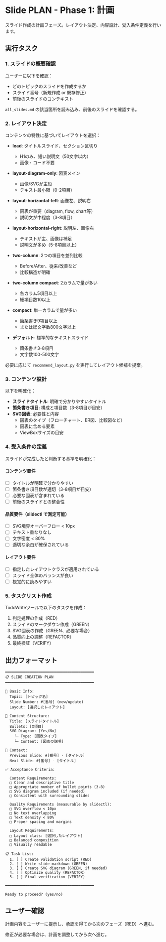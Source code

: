 # Slide PLAN - Phase 1: 計画

スライド作成の計画フェーズ。レイアウト決定、内容設計、受入条件定義を行います。

## 実行タスク

### 1. スライドの概要確認

ユーザーに以下を確認：
- どのトピックのスライドを作成するか
- スライド番号（新規作成 or 既存修正）
- 前後のスライドのコンテキスト

`all_slides.md` の該当箇所を読み込み、前後のスライドを確認する。

### 2. レイアウト決定

コンテンツの特性に基づいてレイアウトを選択：

- **lead**: タイトルスライド、セクション区切り
  - H1のみ、短い説明文（50文字以内）
  - 画像・コード不要

- **layout-diagram-only**: 図表メイン
  - 画像/SVGが主役
  - テキスト最小限（0-2項目）

- **layout-horizontal-left**: 画像左、説明右
  - 図表が重要（diagram, flow, chart等）
  - 説明文が中程度（3-8項目）

- **layout-horizontal-right**: 説明左、画像右
  - テキストが主、画像は補足
  - 説明文が多め（5-8項目以上）

- **two-column**: 2つの項目を並列比較
  - Before/After、従来/改善など
  - 比較構造が明確

- **two-column compact**: 2カラムで量が多い
  - 各カラム5項目以上
  - 総項目数10以上

- **compact**: 単一カラムで量が多い
  - 箇条書き9項目以上
  - または総文字数800文字以上

- **デフォルト**: 標準的なテキストスライド
  - 箇条書き3-8項目
  - 文字数100-500文字

必要に応じて `recommend_layout.py` を実行してレイアウト候補を提案。

### 3. コンテンツ設計

以下を明確化：
- **スライドタイトル**: 明確で分かりやすいタイトル
- **箇条書き項目**: 構成と項目数（3-8項目が目安）
- **SVG図表**: 必要性と内容
  - 図表のタイプ（フローチャート、ER図、比較図など）
  - 図表に含める要素
  - ViewBoxサイズの目安

### 4. 受入条件の定義

スライドが完成したと判断する基準を明確化：

#### コンテンツ要件
- [ ] タイトルが明確で分かりやすい
- [ ] 箇条書き項目数が適切（3-8項目が目安）
- [ ] 必要な図表が含まれている
- [ ] 前後のスライドとの整合性

#### 品質要件（slidectl で測定可能）
- [ ] SVG境界オーバーフロー < 10px
- [ ] テキスト重なりなし
- [ ] 文字密度 < 80%
- [ ] 適切な余白が確保されている

#### レイアウト要件
- [ ] 指定したレイアウトクラスが適用されている
- [ ] スライド全体のバランスが良い
- [ ] 視覚的に読みやすい

### 5. タスクリスト作成

TodoWriteツールで以下のタスクを作成：
1. 判定処理の作成（RED）
2. スライドのマークダウン作成（GREEN）
3. SVG図表の作成（GREEN、必要な場合）
4. 品質向上の調整（REFACTOR）
5. 最終検証（VERIFY）

## 出力フォーマット

```
━━━━━━━━━━━━━━━━━━━━━━━━━━━━━━━━━━━━━━━━
📋 SLIDE CREATION PLAN
━━━━━━━━━━━━━━━━━━━━━━━━━━━━━━━━━━━━━━━━

📌 Basic Info:
  Topic: [トピック名]
  Slide Number: #[番号] (new/update)
  Layout: [選択したレイアウト]

📝 Content Structure:
  Title: [スライドタイトル]
  Bullets: [X項目]
  SVG Diagram: [Yes/No]
    └─ Type: [図表タイプ]
    └─ Content: [図表の説明]

📍 Context:
  Previous Slide: #[番号] - [タイトル]
  Next Slide: #[番号] - [タイトル]

✅ Acceptance Criteria:

  Content Requirements:
  □ Clear and descriptive title
  □ Appropriate number of bullet points (3-8)
  □ SVG diagram included (if needed)
  □ Consistent with surrounding slides

  Quality Requirements (measurable by slidectl):
  □ SVG overflow < 10px
  □ No text overlapping
  □ Text density < 80%
  □ Proper spacing and margins

  Layout Requirements:
  □ Layout class: [選択したレイアウト]
  □ Balanced composition
  □ Visually readable

📋 Task List:
  1. [ ] Create validation script (RED)
  2. [ ] Write slide markdown (GREEN)
  3. [ ] Create SVG diagram (GREEN, if needed)
  4. [ ] Optimize quality (REFACTOR)
  5. [ ] Final verification (VERIFY)

━━━━━━━━━━━━━━━━━━━━━━━━━━━━━━━━━━━━━━━━

Ready to proceed? (yes/no)
```

## ユーザー確認

計画内容をユーザーに提示し、承認を得てから次のフェーズ（RED）へ進む。

修正が必要な場合は、計画を調整してから次へ進む。
